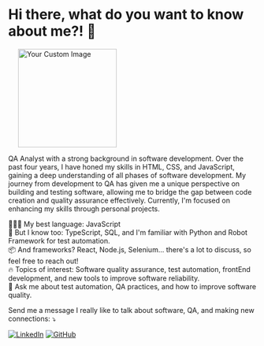 <div style="display: flex; justify-content: space-between; align-items: flex-start;">
  <div>
    <h1>Hi there, what do you want to know about me?! 👋</h1>   <img src="https://raw.githubusercontent.com/MicaelliMedeiros/micaellimedeiros/master/image/computer-illustration.png" alt="Your Custom Image" width="200" style="margin-left: 20px;">
    <p>
      QA Analyst with a strong background in software development. Over the past four years, I have honed my skills in HTML, CSS, and JavaScript, gaining a deep understanding of all phases of software development. My journey from development to QA has given me a unique perspective on building and testing software, allowing me to bridge the gap between code creation and quality assurance effectively. Currently, I'm focused on enhancing my skills through personal projects.
    </p>
    <p>
      👨🏻‍💻 My best language: JavaScript<br>
      🧠 But I know too: TypeScript, SQL, and I'm familiar with Python and Robot Framework for test automation.<br>
      📦 And frameworks? React, Node.js, Selenium... there's a lot to discuss, so feel free to reach out!<br>
      🔥 Topics of interest: Software quality assurance, test automation, frontEnd development, and new tools to improve software reliability.<br>
      💬 Ask me about test automation, QA practices, and how to improve software quality.
    </p>
    <p>
      Send me a message I really like to talk about software, QA, and making new connections: ⤵️
    </p>
    <p>
      <a href="https://www.linkedin.com/in/matheuscavalcantevb/"><img src="https://img.shields.io/badge/LinkedIn-0077B5?style=for-the-badge&logo=linkedin&logoColor=white" alt="LinkedIn"></a>
      <a href="https://github.com/JMatheusCavalcante"><img src="https://img.shields.io/badge/GitHub-181717?style=for-the-badge&logo=github&logoColor=white" alt="GitHub"></a>
    </p>
  </div>

</div>
